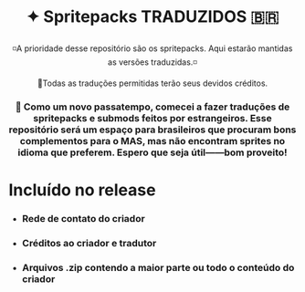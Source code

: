 # <p align="center">✦ Spritepacks TRADUZIDOS 🇧🇷</p>

<p  align="center">◽A prioridade desse repositório são os spritepacks. Aqui estarão mantidas as versões traduzidas.◽</p>

<p  align="center">📌Todas as traduções permitidas terão seus devidos créditos.</p>


### <p  align="center">🎀 Como um novo passatempo, comecei a fazer traduções de spritepacks e submods feitos por estrangeiros. Esse repositório será um espaço para brasileiros que procuram bons complementos para o MAS, mas não encontram sprites no idioma que preferem. Espero que seja útil——bom proveito!</p>


# Incluído no release
- ### Rede de contato do criador
- ### Créditos ao criador e tradutor
- ### Arquivos .zip contendo a maior parte ou todo o conteúdo do criador







